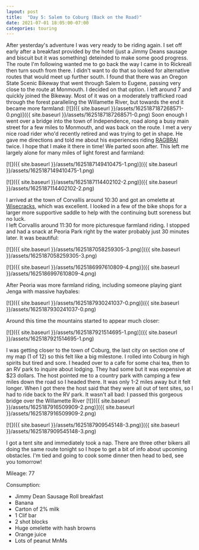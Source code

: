 ```yaml
---
layout: post
title:  "Day 5: Salem to Coburg (Back on the Road)"
date: 2021-07-01 18:05:00-07:00
categories: touring
---
```

After yesterday's adventure I was very ready to be riding again. I set off early after a breakfast provided by the hotel (just a Jimmy Deans sausage and biscuit but it was something) deteinded to make some good progress. The route I'm following wanted me to go back the way I came in to Rickreall then turn south from there. I didn't want to do that so looked for alternative routes that would meet up further south. I found that there was an Oregon State Scenic Bikeway that went through Salem to Eugene, passing very close to the route at Monmouth. I decided on that option. I left around 7 and quickly joined the Bikeway. Most of it was on a moderately trafficked road through the forest paralleling the Willamette River, but towards the end it became more farmland:
[![]({{ site.baseurl }}/assets/1625187187268571-0.png)]({{ site.baseurl }}/assets/1625187187268571-0.png)
Soon enough I went over a bridge into the town of Independence, road along a busy main street for a few miles to Monmouth, and was back on the route. I met a very nice road rider who'd recently retired and was trying to get in shape. He gave me directions and told me about his experiences riding [RAGBRAI](https://ragbrai.com/) twice. I hope that I make it there in time! We parted soon after. This left me largely alone for many miles of light forest and farmland:  

[![]({{ site.baseurl }}/assets/1625187149410475-1.png)]({{ site.baseurl }}/assets/1625187149410475-1.png)

[![]({{ site.baseurl }}/assets/1625187114402102-2.png)]({{ site.baseurl }}/assets/1625187114402102-2.png)
  
I arrived at the town of Corvallis around 10:30 and got an omelette at [Wisecracks](https://wisecrackscafe.com/), which was excellent. I looked in a few of the bike shops for a larger more supportive saddle to help with the continuing butt soreness but no luck.  
I left Corvallis around 11:30 for more picturesque farmland riding. I stopped and had a snack at Peoria Park right by the water probably just 30 minutes later. It was beautiful:  

[![]({{ site.baseurl }}/assets/1625187058259305-3.png)]({{ site.baseurl }}/assets/1625187058259305-3.png)

[![]({{ site.baseurl }}/assets/1625186997610809-4.png)]({{ site.baseurl }}/assets/1625186997610809-4.png)
  
After Peoria was more farmland riding, including someone playing giant Jenga with massive haybales:  

[![]({{ site.baseurl }}/assets/1625187930241037-0.png)]({{ site.baseurl }}/assets/1625187930241037-0.png)
  
Around this time the mountains started to appear much closer:  

[![]({{ site.baseurl }}/assets/1625187921514695-1.png)]({{ site.baseurl }}/assets/1625187921514695-1.png)
  
I was getting closer to the town of Coburg, the last city on section one of my map (1 of 12) so this felt like a big milestone. I rolled into Coburg in high spirits but tired and sore. I headed over to a cafe for some chai tea, then to an RV park to inquire about lodging. They had some but it was expensive at $23 dollars. The host pointed me to a country park with camping a few miles down the road so I headed there. It was only 1-2 miles away but it felt longer. When I got there the host said that they were all out of tent sites, so I had to ride back to the RV park. It wasn't all bad: I passed this gorgeous bridge over the Willamette River
[![]({{ site.baseurl }}/assets/1625187916509909-2.png)]({{ site.baseurl }}/assets/1625187916509909-2.png)

[![]({{ site.baseurl }}/assets/1625187909545148-3.png)]({{ site.baseurl }}/assets/1625187909545148-3.png)
  
I got a tent site and immediately took a nap. There are three other bikers all doing the same route tonight so I hope to get a bit of info about upcoming obstacles. I'm tied and going to cook some dinner then head to bed, see you tomorrow!  


Mileage: 77

Consumption:

* Jimmy Dean Sausage Roll breakfast
* Banana
* Carton of 2% milk
* 1 Clif bar
* 2 shot blocks
* Huge omelette with hash browns
* Orange juice
* Lots of peanut MnMs
